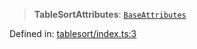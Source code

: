 > **TableSortAttributes**: [`BaseAttributes`](/PUBLIC_PATH/type-aliases/BaseAttributes.md)

Defined in: [tablesort/index.ts:3](https://github.com/rossrobino/components/blob/main/packages/drab/src/tablesort/index.ts#L3)
